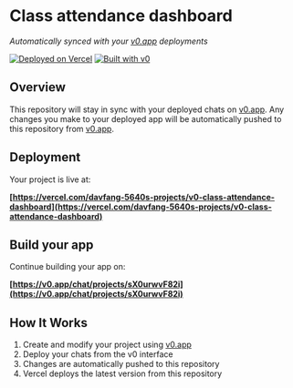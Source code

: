 # Class attendance dashboard

*Automatically synced with your [v0.app](https://v0.app) deployments*

[![Deployed on Vercel](https://img.shields.io/badge/Deployed%20on-Vercel-black?style=for-the-badge&logo=vercel)](https://vercel.com/davfang-5640s-projects/v0-class-attendance-dashboard)
[![Built with v0](https://img.shields.io/badge/Built%20with-v0.app-black?style=for-the-badge)](https://v0.app/chat/projects/sX0urwvF82i)

## Overview

This repository will stay in sync with your deployed chats on [v0.app](https://v0.app).
Any changes you make to your deployed app will be automatically pushed to this repository from [v0.app](https://v0.app).

## Deployment

Your project is live at:

**[https://vercel.com/davfang-5640s-projects/v0-class-attendance-dashboard](https://vercel.com/davfang-5640s-projects/v0-class-attendance-dashboard)**

## Build your app

Continue building your app on:

**[https://v0.app/chat/projects/sX0urwvF82i](https://v0.app/chat/projects/sX0urwvF82i)**

## How It Works

1. Create and modify your project using [v0.app](https://v0.app)
2. Deploy your chats from the v0 interface
3. Changes are automatically pushed to this repository
4. Vercel deploys the latest version from this repository